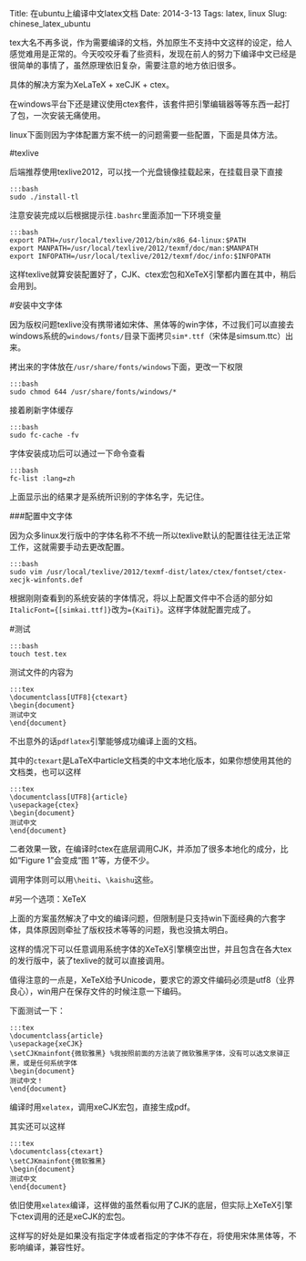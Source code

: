 Title: 在ubuntu上编译中文latex文档
Date: 2014-3-13
Tags: latex, linux
Slug: chinese_latex_ubuntu

tex大名不再多说，作为需要编译的文档，外加原生不支持中文这样的设定，给人感觉难用是正常的。今天咬咬牙看了些资料，发现在前人的努力下编译中文已经是很简单的事情了，虽然原理依旧复杂，需要注意的地方依旧很多。

具体的解决方案为XeLaTeX + xeCJK + ctex。

在windows平台下还是建议使用ctex套件，该套件把引擎编辑器等等东西一起打了包，一次安装无痛使用。

linux下面则因为字体配置方案不统一的问题需要一些配置，下面是具体方法。

#texlive

后端推荐使用texlive2012，可以找一个光盘镜像挂载起来，在挂载目录下直接

    :::bash
    sudo ./install-tl

注意安装完成以后根据提示往`.bashrc`里面添加一下环境变量

    :::bash
    export PATH=/usr/local/texlive/2012/bin/x86_64-linux:$PATH
    export MANPATH=/usr/local/texlive/2012/texmf/doc/man:$MANPATH
    export INFOPATH=/usr/local/texlive/2012/texmf/doc/info:$INFOPATH

这样texlive就算安装配置好了，CJK、ctex宏包和XeTeX引擎都内置在其中，稍后会用到。

#安装中文字体

因为版权问题texlive没有携带诸如宋体、黑体等的win字体，不过我们可以直接去windows系统的`windows/fonts/`目录下面拷贝`sim*.ttf`（宋体是simsum.ttc）出来。

拷出来的字体放在`/usr/share/fonts/windows`下面，更改一下权限

    :::bash
    sudo chmod 644 /usr/share/fonts/windows/*

接着刷新字体缓存

    :::bash
    sudo fc-cache -fv

字体安装成功后可以通过一下命令查看

    :::bash
    fc-list :lang=zh

上面显示出的结果才是系统所识别的字体名字，先记住。

###配置中文字体

因为众多linux发行版中的字体名称不不统一所以texlive默认的配置往往无法正常工作，这就需要手动去更改配置。

    :::bash
    sudo vim /usr/local/texlive/2012/texmf-dist/latex/ctex/fontset/ctex-xecjk-winfonts.def

根据刚刚查看到的系统安装的字体情况，将以上配置文件中不合适的部分如`ItalicFont={[simkai.ttf]}`改为`={KaiTi}`。这样字体就配置完成了。

#测试

    :::bash
    touch test.tex

测试文件的内容为

    :::tex
    \documentclass[UTF8]{ctexart}
    \begin{document}
    测试中文
    \end{document}

不出意外的话`pdflatex`引擎能够成功编译上面的文档。

其中的`ctexart`是LaTeX中article文档类的中文本地化版本，如果你想使用其他的文档类，也可以这样

    :::tex
    \documentclass[UTF8]{article}
    \usepackage{ctex}
    \begin{document}
    测试中文
    \end{document}

二者效果一致，在编译时ctex在底层调用CJK，并添加了很多本地化的成分，比如“Figure 1”会变成“图 1”等，方便不少。

调用字体则可以用`\heiti`、`\kaishu`这些。

#另一个选项：XeTeX

上面的方案虽然解决了中文的编译问题，但限制是只支持win下面经典的六套字体，具体原因则牵扯了版权技术等等的问题，我也没搞太明白。

这样的情况下可以任意调用系统字体的XeTeX引擎横空出世，并且包含在各大tex的发行版中，装了texlive的就可以直接调用。

值得注意的一点是，XeTeX给予Unicode，要求它的源文件编码必须是utf8（业界良心），win用户在保存文件的时候注意一下编码。

下面测试一下：

    :::tex
    \documentclass{article}
    \usepackage{xeCJK}
    \setCJKmainfont{微软雅黑} %我按照前面的方法装了微软雅黑字体，没有可以选文泉驿正黑，或是任何系统字体
    \begin{document}
    测试中文！
    \end{document}

编译时用`xelatex`，调用xeCJK宏包，直接生成pdf。

其实还可以这样

    :::tex
    \documentclass{ctexart}
    \setCJKmainfont{微软雅黑}
    \begin{document}
    测试中文
    \end{document}

依旧使用`xelatex`编译，这样做的虽然看似用了CJK的底层，但实际上XeTeX引擎下ctex调用的还是xeCJK的宏包。

这样写的好处是如果没有指定字体或者指定的字体不存在，将使用宋体黑体等，不影响编译，兼容性好。
